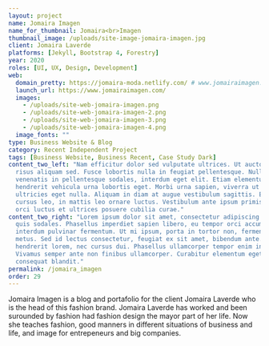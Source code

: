 ```yaml
---
layout: project
name: Jomaira Imagen
name_for_thumbnail: Jomaira<br>Imagen
thumbnail_image: /uploads/site-image-jomaira-imagen.jpg
client: Jomaira Laverde
platforms: [Jekyll, Bootstrap 4, Forestry]
year: 2020
roles: [UI, UX, Design, Development]
web:
  domain_pretty: https://jomaira-moda.netlify.com/ # www.jomairaimagen.com
  launch_url: https://www.jomairaimagen.com/
  images:
    - /uploads/site-web-jomaira-imagen.png
    - /uploads/site-web-jomaira-imagen-2.png
    - /uploads/site-web-jomaira-imagen-3.png
    - /uploads/site-web-jomaira-imagen-4.png
  image_fonts: ""
type: Business Website & Blog
category: Recent Independent Project
tags: [Business Website, Business Recent, Case Study Dark]
content_two_left: "Nam efficitur dolor sed vulputate ultrices. Ut auctor vestibulum nibh, ac semper
  risus aliquam sed. Fusce lobortis nulla in feugiat pellentesque. Nullam urna leo,
  venenatis in pellentesque sodales, interdum eget elit. Etiam elementum lorem sapien,
  hendrerit vehicula urna lobortis eget. Morbi urna sapien, viverra ut feugiat eu,
  ultricies eget nulla. Aliquam in diam at augue vestibulum sagittis. Etiam ultricies
  cursus leo, in mattis leo ornare luctus. Vestibulum ante ipsum primis in faucibus
  orci luctus et ultrices posuere cubilia curae."
content_two_right: "Lorem ipsum dolor sit amet, consectetur adipiscing elit. Praesent lobortis a nulla
  quis sodales. Phasellus imperdiet sapien libero, eu tempor orci accumsan at. Vivamus
  interdum pulvinar fermentum. Ut mi ipsum, porta in tortor non, fermentum pharetra
  metus. Sed id lectus consectetur, feugiat ex sit amet, bibendum ante. Vivamus a
  hendrerit lorem, nec cursus dui. Phasellus ullamcorper tempor enim in auctor.
  Vivamus semper ante non finibus ullamcorper. Curabitur elementum eget metus
  consequat blandit."
permalink: /jomaira_imagen
order: 29
---
```


Jomaira Imagen is a blog and portafolio for the client Jomaira Laverde who is the head of this fashion brand. Jomaira Laverde has worked and been surounded by fashion had fashion design the mayor part of her life. Now she teaches fashion, good manners in different situations of business and life, and image for entrepeneurs and big companies.